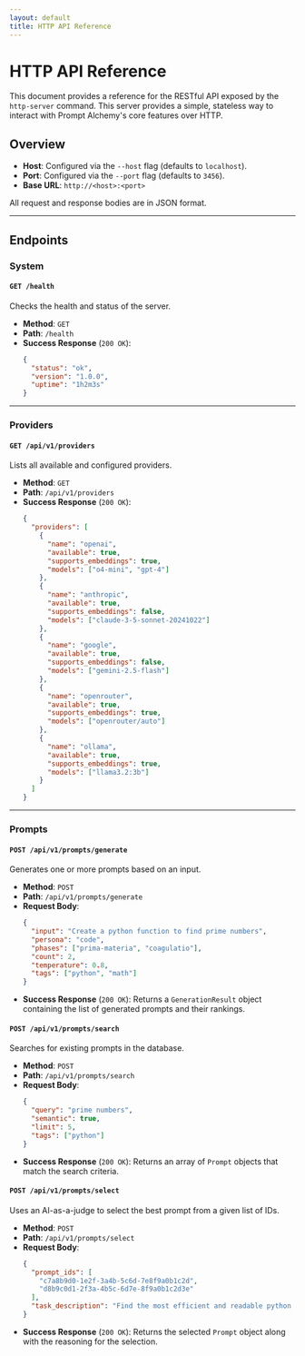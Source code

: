 ```yaml
---
layout: default
title: HTTP API Reference
---
```


# HTTP API Reference

This document provides a reference for the RESTful API exposed by the `http-server` command. This server provides a simple, stateless way to interact with Prompt Alchemy's core features over HTTP.

## Overview

- **Host**: Configured via the `--host` flag (defaults to `localhost`).
- **Port**: Configured via the `--port` flag (defaults to `3456`).
- **Base URL**: `http://<host>:<port>`

All request and response bodies are in JSON format.

---

## Endpoints

### System

#### `GET /health`

Checks the health and status of the server.

- **Method**: `GET`
- **Path**: `/health`
- **Success Response** (`200 OK`):
  ```json
  {
    "status": "ok",
    "version": "1.0.0",
    "uptime": "1h2m3s"
  }
  ```

---

### Providers

#### `GET /api/v1/providers`

Lists all available and configured providers.

- **Method**: `GET`
- **Path**: `/api/v1/providers`
- **Success Response** (`200 OK`):
  ```json
  {
    "providers": [
      {
        "name": "openai",
        "available": true,
        "supports_embeddings": true,
        "models": ["o4-mini", "gpt-4"]
      },
      {
        "name": "anthropic",
        "available": true,
        "supports_embeddings": false,
        "models": ["claude-3-5-sonnet-20241022"]
      },
      {
        "name": "google",
        "available": true,
        "supports_embeddings": false,
        "models": ["gemini-2.5-flash"]
      },
      {
        "name": "openrouter",
        "available": true,
        "supports_embeddings": true,
        "models": ["openrouter/auto"]
      },
      {
        "name": "ollama",
        "available": true,
        "supports_embeddings": true,
        "models": ["llama3.2:3b"]
      }
    ]
  }
  ```

---

### Prompts

#### `POST /api/v1/prompts/generate`

Generates one or more prompts based on an input.

- **Method**: `POST`
- **Path**: `/api/v1/prompts/generate`
- **Request Body**:
  ```json
  {
    "input": "Create a python function to find prime numbers",
    "persona": "code",
    "phases": ["prima-materia", "coagulatio"],
    "count": 2,
    "temperature": 0.8,
    "tags": ["python", "math"]
  }
  ```
- **Success Response** (`200 OK`): Returns a `GenerationResult` object containing the list of generated prompts and their rankings.

#### `POST /api/v1/prompts/search`

Searches for existing prompts in the database.

- **Method**: `POST`
- **Path**: `/api/v1/prompts/search`
- **Request Body**:
  ```json
  {
    "query": "prime numbers",
    "semantic": true,
    "limit": 5,
    "tags": ["python"]
  }
  ```
- **Success Response** (`200 OK`): Returns an array of `Prompt` objects that match the search criteria.

#### `POST /api/v1/prompts/select`

Uses an AI-as-a-judge to select the best prompt from a given list of IDs.

- **Method**: `POST`
- **Path**: `/api/v1/prompts/select`
- **Request Body**:
  ```json
  {
    "prompt_ids": [
      "c7a8b9d0-1e2f-3a4b-5c6d-7e8f9a0b1c2d",
      "d8b9c0d1-2f3a-4b5c-6d7e-8f9a0b1c2d3e"
    ],
    "task_description": "Find the most efficient and readable python function for prime numbers."
  }
  ```
- **Success Response** (`200 OK`): Returns the selected `Prompt` object along with the reasoning for the selection. 